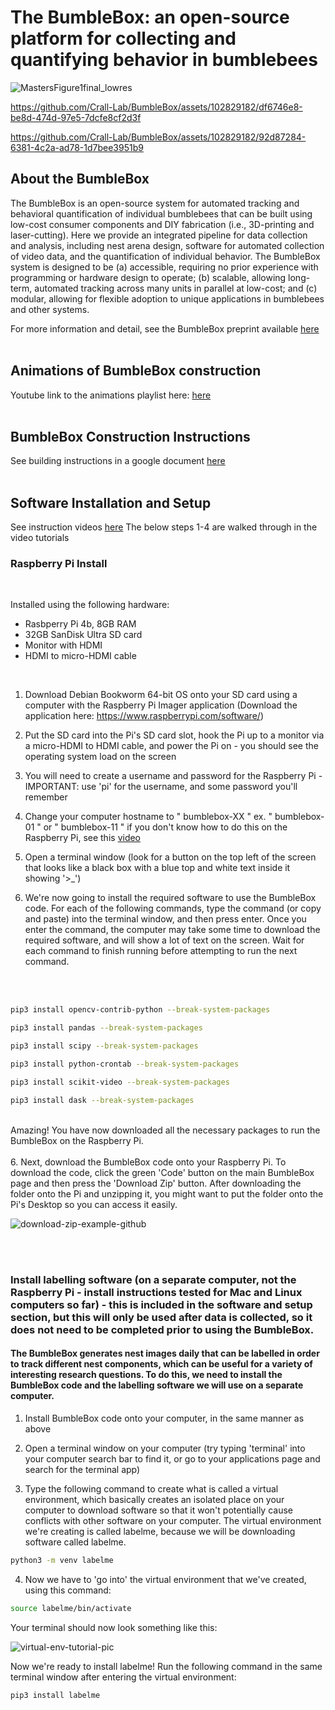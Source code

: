 # The BumbleBox: an open-source platform for collecting and quantifying behavior in bumblebees

![MastersFigure1final_lowres](https://github.com/Crall-Lab/BumbleBox/assets/102829182/f4c060cb-423d-47ce-b37c-edd3d5f6d22b)

https://github.com/Crall-Lab/BumbleBox/assets/102829182/df6746e8-be8d-474d-97e5-7dcfe8cf2d3f

https://github.com/Crall-Lab/BumbleBox/assets/102829182/92d87284-6381-4c2a-ad78-1d7bee3951b9

## About the BumbleBox

The BumbleBox is an open-source system for automated tracking and behavioral quantification of individual bumblebees that can be built using low-cost consumer components and DIY fabrication (i.e., 3D-printing and laser-cutting). Here we provide an integrated pipeline for data collection and analysis, including nest arena design, software for automated collection of video data, and the quantification of individual behavior. The BumbleBox system is designed to be (a) accessible, requiring no prior experience with programming or hardware design to operate; (b) scalable, allowing long-term, automated tracking across many units in parallel at low-cost; and (c) modular, allowing for flexible adoption to unique applications in bumblebees and other systems.

For more information and detail, see the BumbleBox preprint available [here](https://www.biorxiv.org/content/10.1101/2024.11.07.622358v1)
<br /><br />

## Animations of BumbleBox construction

Youtube link to the animations playlist here: [here](https://www.youtube.com/playlist?list=PLHFFPE_W56kkKZQcCbZdQC42oRvphlQpn)
<br /><br />
## BumbleBox Construction Instructions

See building instructions in a google document [here](https://docs.google.com/document/d/14RvdYWr2pkWZVl2kxIvVvCeMsCQhhuTJNkAIiLYHth8/edit?usp=sharing)
<br /><br />

## Software Installation and Setup

See instruction videos [here](https://www.youtube.com/channel/UCykbaZYtgNcFspMfKnfSwYA)
The below steps 1-4 are walked through in the video tutorials 

### Raspberry Pi Install

<br />

Installed using the following hardware:
- Rasbperry Pi 4b, 8GB RAM
- 32GB SanDisk Ultra SD card
- Monitor with HDMI
- HDMI to micro-HDMI cable

<br />

1. Download Debian Bookworm 64-bit OS onto your SD card using a computer with the Raspberry Pi Imager application (Download the application here: https://www.raspberrypi.com/software/)
   
2. Put the SD card into the Pi's SD card slot, hook the Pi up to a monitor via a micro-HDMI to HDMI cable, and power the Pi on - you should see the operating system load on the screen
   
3. You will need to create a username and password for the Raspberry Pi - IMPORTANT: use 'pi' for the username, and some password you'll remember

4. Change your computer hostname to " bumblebox-XX " ex. " bumblebox-01 " or " bumblebox-11 " if you don't know how to do this on the Raspberry Pi, see this [video](https://www.youtube.com/watch?v=NSkHLyY-83s) 
   
5. Open a terminal window (look for a button on the top left of the screen that looks like a black box with a blue top and white text inside it showing '>_')

6. We're now going to install the required software to use the BumbleBox code. For each of the following commands, type the command (or copy and paste) into the terminal window, and then press enter. Once you enter the command, the computer may take some time to download the required software, and will show a lot of text on the screen. Wait for each command to finish running before attempting to run the next command.

<br /><br />

```bash
pip3 install opencv-contrib-python --break-system-packages
```

```bash
pip3 install pandas --break-system-packages
```

```bash
pip3 install scipy --break-system-packages
```

```bash
pip3 install python-crontab --break-system-packages
```

```bash
pip3 install scikit-video --break-system-packages
```

```bash
pip3 install dask --break-system-packages
```
<br />
Amazing! You have now downloaded all the necessary packages to run the BumbleBox on the Raspberry Pi.
<br /><br />
6. Next, download the BumbleBox code onto your Raspberry Pi.  To download the code, click the green 'Code' button on the main BumbleBox page and then press the 'Download Zip' button. After downloading the folder onto the Pi and unzipping it, you might want to put the folder onto the Pi's Desktop so you can access it easily.

![download-zip-example-github](https://github.com/Crall-Lab/BumbleBox/assets/102829182/961ca94d-ce7b-4b3b-a8c8-8560dd3a271c)


<br /><br />


### Install labelling software (on a separate computer, not the Raspberry Pi - install instructions tested for Mac and Linux computers so far) - this is included in the software and setup section, but this will only be used after data is collected, so it does not need to be completed prior to using the BumbleBox.

#### The BumbleBox generates nest images daily that can be labelled in order to track different nest components, which can be useful for a variety of interesting research questions. To do this, we need to install the BumbleBox code and the labelling software we will use on a separate computer. 

1. Install BumbleBox code onto your computer, in the same manner as above

2. Open a terminal window on your computer (try typing 'terminal' into your computer search bar to find it, or go to your applications page and search for the terminal app)

3. Type the following command to create what is called a virtual environment, which basically creates an isolated place on your computer to download software so that it won't potentially cause conflicts with other software on your computer. The virtual environment we're creating is called labelme, because we will be downloading software called labelme.

```bash
python3 -m venv labelme
```

4. Now we have to 'go into' the virtual environment that we've created, using this command:

```bash
source labelme/bin/activate
```

Your terminal should now look something like this:

![virtual-env-tutorial-pic](https://github.com/Crall-Lab/BumbleBox/assets/102829182/838d461d-6928-4cc8-b6d2-368ecc983b3f)

Now we're ready to install labelme! Run the following command in the same terminal window after entering the virtual environment:

```bash
pip3 install labelme
```
